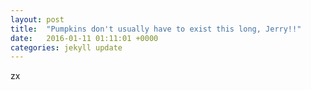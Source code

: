 ```yaml
---
layout: post
title:  "Pumpkins don't usually have to exist this long, Jerry!!"
date:   2016-01-11 01:11:01 +0000
categories: jekyll update
---
```


zx
